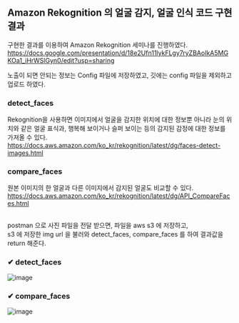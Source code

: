 ## Amazon Rekognition 의 얼굴 감지, 얼굴 인식 코드 구현 결과  

  
  
구현한 결과를 이용하여 Amazon Rekognition 세미나를 진행하였다.  
https://docs.google.com/presentation/d/18e2Ufn11lykFLgy7ryZBAoIkA5MGKOa1_iHrWSlGyn0/edit?usp=sharing
  
노출이 되면 안되는 정보는 Config 파일에 저장하였고, 깃에는 config 파일을 제외하고 업로드 하였다.  

### detect_faces  
Rekognition을 사용하면 이미지에서 얼굴을 감지한 위치에 대한 정보뿐 아니라 눈의 위치와 같은 얼굴 표식과, 행복해 보이거나 슬퍼 보이는 등의 감지된 감정에 대한 정보를 가져올 수 있다.  
https://docs.aws.amazon.com/ko_kr/rekognition/latest/dg/faces-detect-images.html  
  
### compare_faces  
원본 이미지의 한 얼굴과 다른 이미지에서 감지된 얼굴도 비교할 수 있다.  
https://docs.aws.amazon.com/ko_kr/rekognition/latest/dg/API_CompareFaces.html  
  
##    
  

postman 으로 사진 파일을 전달 받으면, 파일을 aws s3 에 저장하고,  
s3 에 저장한 img url 을 불러와 detect_faces, compare_faces 를 하여 결과값을 return 해준다.  



### ✔ detect_faces  

![image](https://user-images.githubusercontent.com/104052659/219991172-6c8cef9e-c17b-4e34-8dc7-9a5ad5ea8c00.png)



### ✔ compare_faces  

![image](https://user-images.githubusercontent.com/104052659/219991219-e84da424-6f64-43b6-83d0-78c96ab54af8.png)


